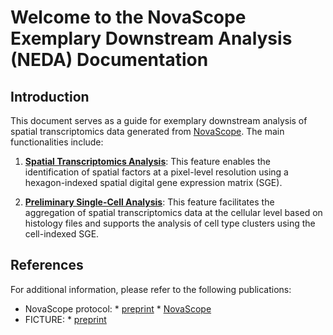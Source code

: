 # Welcome to the NovaScope Exemplary Downstream Analysis (NEDA) Documentation

## Introduction
This document serves as a guide for exemplary downstream analysis of spatial transcriptomics data generated from [NovaScope](https://github.com/seqscope/NovaScope/tree/main). The main functionalities include:

1) **[Spatial Transcriptomics Analysis](./analysis/hex_idx/intro.md)**: 
   This feature enables the identification of spatial factors at a pixel-level resolution using a hexagon-indexed spatial digital gene expression matrix (SGE).

2) **[Preliminary Single-Cell Analysis](./analysis/cell_idx/intro.md)**: 
    This feature facilitates the aggregation of spatial transcriptomics data at the cellular level based on histology files and supports the analysis of cell type clusters using the cell-indexed SGE.

## References
For additional information, please refer to the following publications:

* NovaScope protocol:
      * [preprint](https://www.biorxiv.org/content/10.1101/2024.03.29.587285v1)
      * [NovaScope](https://seqscope.github.io/NovaScope/)
* FICTURE:
      * [preprint](https://www.biorxiv.org/content/10.1101/2023.11.04.565621v2)
